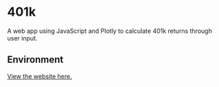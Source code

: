 # 401k
A web app using JavaScript and Plotly to calculate 401k returns through user input.

## Environment
[View the website here.](https://cleberg.io/401k/)
